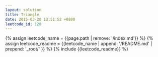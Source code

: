 ```yaml
---
layout: solution
title: Triangle
date: 2015-03-20 12:51:52 +0800
leetcode_id: 120
---
```

{% assign leetcode_name = {{page.path | remove: '/index.md'}}  %}
{% assign leetcode_readme = {{leetcode_name | append: '/README.md' | prepend: '_root/' }}  %}
{% include {{leetcode_readme}} %}
